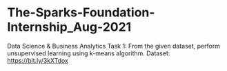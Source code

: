 # The-Sparks-Foundation-Internship_Aug-2021
Data Science &amp; Business Analytics 
Task 1: From the given dataset, perform unsupervised learning using k-means algorithm. 
Dataset: https://bit.ly/3kXTdox
